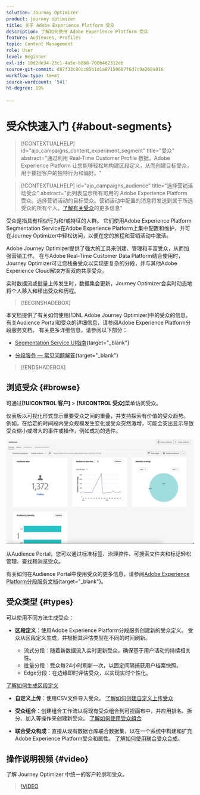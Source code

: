 ```yaml
---
solution: Journey Optimizer
product: journey optimizer
title: 关于 Adobe Experience Platform 受众
description: 了解如何使用 Adobe Experience Platform 受众
feature: Audiences, Profiles
topic: Content Management
role: User
level: Beginner
exl-id: 10d2de34-23c1-4a5e-b868-700b462312eb
source-git-commit: d87f33c80cc85b1d1a87150687f6d7c9a268a016
workflow-type: tm+mt
source-wordcount: '541'
ht-degree: 19%

---
```



# 受众快速入门 {#about-segments}

>[!CONTEXTUALHELP]
>id="ajo_campaigns_content_experiment_segment"
>title="受众"
>abstract="通过利用 Real-Time Customer Profile 数据，Adobe Experience Platform 让您能够轻松地构建区段定义，从而创建目标受众，用于捕捉客户的独特行为和偏好。"

>[!CONTEXTUALHELP]
>id="ajo_campaigns_audience"
>title="选择营销活动受众"
>abstract="此列表显示所有可用的 Adobe Experience Platform 受众。选择营销活动的目标受众。营销活动中配置的消息将发送到属于所选受众的所有个人。[了解有关受众](../audience/about-audiences.md)的更多信息"

受众是指具有相似行为和/或特征的人群。 它们使用Adobe Experience Platform Segmentation Service在Adobe Experience Platform上集中配置和维护，并可在Journey Optimizer中轻松访问，以便在您的旅程和营销活动中激活。

Adobe Journey Optimizer提供了强大的工具来创建、管理和丰富受众，从而加强营销工作。 在与Adobe Real-Time Customer Data Platform结合使用时，Journey Optimizer可让您栈叠受众以实现更复杂的分段，并与其他Adobe Experience Cloud解决方案双向共享受众。

实时数据流或批量上传发生时，数据集会更新，Journey Optimizer会实时动态地将个人移入和移出受众和历程。

>[!BEGINSHADEBOX]

本文档提供了有关如何使用[!DNL Adobe Journey Optimizer]中的受众的信息。 有关Audience Portal和受众的详细信息，请参阅Adobe Experience Platform分段服务文档。 有关更多详细信息，请参阅以下部分：

* [Segmentation Service UI指南](https://experienceleague.adobe.com/zh-hans/docs/experience-platform/segmentation/ui/overview){target="_blank"}

* [分段服务 — 常见问题解答](https://experienceleague.adobe.com/zh-hans/docs/experience-platform/segmentation/faq){target="_blank"}

>[!ENDSHADEBOX]

## 浏览受众 {#browse}

可通过&#x200B;**[!UICONTROL 客户]** > **[!UICONTROL 受众]**&#x200B;菜单访问受众。

仪表板以可视化形式显示重要受众之间的重叠，并支持探索有价值的受众趋势。 例如，在给定的时间段内受众规模发生变化或受众突然激增，可能会突出显示导致受众缩小或增大的事件或操作，例如成功的选件。

![](assets/audiences-overview.png)

从Audience Portal，您可以通过标准标签、治理控件、可搜索文件夹和标记轻松管理、查找和浏览受众。

有关如何在Audience Portal中使用受众的更多信息，请参阅[Adobe Experience Platform分段服务文档](https://experienceleague.adobe.com/docs/experience-platform/segmentation/home.html?lang=zh-Hans){target="_blank"}。

## 受众类型 {#types}

可以使用不同方法生成受众：

* **区段定义**：使用Adobe Experience Platform分段服务创建新的受众定义。 受众从区段定义生成，并根据其评估类型在不同的时间刷新。

   * 流式分段：随着新数据流入实时更新受众，确保基于用户活动的持续相关性。
   * 批量分段：受众每24小时刷新一次，以固定间隔捕获用户档案快照。
   * Edge分段：在边缘即时评估受众，以实现实时个性化。

[了解如何生成区段定义](creating-a-segment-definition.md)

* **自定义上传**：使用CSV文件导入受众。 [了解如何创建自定义上传受众](custom-upload.md)

* **受众组合**：创建组合工作流以将现有受众组合到可视画布中，并应用排名、拆分、加入等操作来创建新受众。 [了解如何使用受众组合](get-started-audience-orchestration.md)

* **联合受众构成**：直接从现有数据仓库联合数据集，以在一个系统中构建和扩充Adobe Experience Platform受众和属性。 [了解如何使用联合受众合成](federated-audience-composition.md)。

## 操作说明视频 {#video}

了解 Journey Optimizer 中统一的客户轮廓和受众。

>[!VIDEO](https://video.tv.adobe.com/v/3432671?quality=12)
